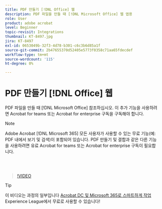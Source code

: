 ```yaml
---
title: PDF 만들기 [!DNL Office] 웹
description: PDF 파일을 만들 때 [!DNL Microsoft Office] 웹 앱용
role: User
product: adobe acrobat
level: Beginner
topic-revisit: Integrations
thumbnail: KT-8497.jpg
jira: KT-8497
exl-id: 0653049b-32f3-4d78-b301-c6c3b6d85a1f
source-git-commit: 2b47655370d52405e5773f0358c71aa65fdecdef
workflow-type: tm+mt
source-wordcount: '115'
ht-degree: 0%

---
```


# PDF 만들기 [!DNL Office] 웹

PDF 파일을 만들 때 [!DNL Microsoft Office] 참조하십시오. 이 추가 기능을 사용하려면 Acrobat for teams 또는 Acrobat for enterprise 구독을 구독해야 합니다.

>[!NOTE]
>
>Adobe Acrobat [!DNL Microsoft 365] 모든 사용자가 사용할 수 있는 무료 기능(예: PDF 내에서 보기 및 검색)이 포함되어 있습니다. PDF 만들기 및 결합과 같은 다른 기능을 사용하려면 유료 Acrobat for teams 또는 Acrobat for enterprise 구독이 필요합니다.

<br> 

>[!VIDEO](https://video.tv.adobe.com/v/337482?quality=12&learn=on&hidetitle=true)

>[!TIP]
>
>이 비디오는 과정의 일부입니다 [Acrobat DC 및 Microsoft 365로 스마트하게 작업](https://experienceleague.adobe.com/?recommended=Acrobat-U-1-2021.microsoft365) Experience League에서 무료로 사용할 수 있습니다!
